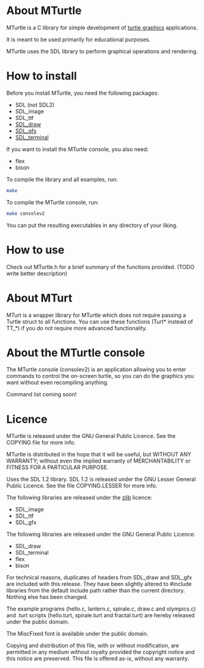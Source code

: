 # About MTurtle

MTurtle is a C library for simple development of
[turtle graphics](https://en.wikipedia.org/wiki/Turtle_graphics) applications.

It is meant to be used primarily for educational purposes.

MTurtle uses the SDL library to perform graphical operations and rendering.

# How to install

Before you install MTurtle, you need the following packages:
* SDL (not SDL2)
* SDL_image
* SDL_ttf
* [SDL_draw](http://sdl-draw.sourceforge.net/)
* [SDL_gfx](http://cms.ferzkopp.net/index.php/software/13-sdl-gfx)
* [SDL_terminal](http://sourceforge.net/projects/sdl-terminal/)

If you want to install the MTurtle console, you also need:
* flex
* bison

To compile the library and all examples, run:

```bash
make
```

To compile the MTurtle console, run:

```bash
make consolev2
```

You can put the resulting executables in any directory of your liking.

# How to use

Check out MTurtle.h for a brief summary of the functions provided.
(TODO write better description)

# About MTurt

MTurt is a wrapper library for MTurtle which does not require passing a Turtle struct
to all functions. You can use these functions (Turt* instead of TT_*) if you do not
require more advanced functionality.

# About the MTurtle console

The MTurtle console (consolev2) is an application allowing you to enter commands to control
the on-screen turtle, so you can do the graphics you want without even recompiling anything.

Command list coming soon!

# Licence

MTurtle is released under the GNU General Public Licence. See the COPYING file for more info.

MTurtle is distributed in the hope that it will be useful, but WITHOUT ANY WARRANTY; without
even the implied warranty of MERCHANTABILITY or FITNESS FOR A PARTICULAR PURPOSE.

Uses the SDL 1.2 library. SDL 1.2 is released under the GNU Lesser General Public Licence. See
the file COPYING.LESSER for more info.

The following libraries are released under the [zlib](http://directory.fsf.org/wiki/License:Zlib) licence:
* SDL_image
* SDL_ttf
* SDL_gfx

The following libraries are released under the GNU General Public Licence:
* SDL_draw
* SDL_terminal
* flex
* bison

For technical reasons, duplicates of headers from SDL_draw and SDL_gfx are included with this release.
They have been slightly altered to #include libraries from the default include path rather than the current
directory. Nothing else has been changed.

The example programs (hello.c, lantern.c, spirale.c, draw.c and olympics.c) and .turt scripts (hello.turt,
spirale.turt and fractal.turt) are hereby released under the public domain.

The MiscFixed font is available under the public domain.

Copying and distribution of this file, with or without modification, are permitted in any medium without
royalty provided the copyright notice and this notice are preserved.  This file is offered as-is,
without any warranty.


